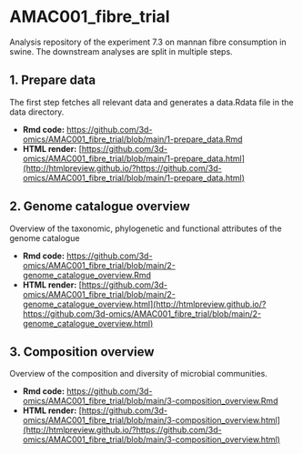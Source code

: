 # AMAC001_fibre_trial
Analysis repository of the experiment 7.3 on mannan fibre consumption in swine. The downstream analyses are split in multiple steps.

## 1. Prepare data

The first step fetches all relevant data and generates a data.Rdata file in the data directory. 

- **Rmd code:** https://github.com/3d-omics/AMAC001_fibre_trial/blob/main/1-prepare_data.Rmd
- **HTML render:** [https://github.com/3d-omics/AMAC001_fibre_trial/blob/main/1-prepare_data.html](http://htmlpreview.github.io/?https://github.com/3d-omics/AMAC001_fibre_trial/blob/main/1-prepare_data.html)

## 2. Genome catalogue overview

Overview of the taxonomic, phylogenetic and functional attributes of the genome catalogue

- **Rmd code:** https://github.com/3d-omics/AMAC001_fibre_trial/blob/main/2-genome_catalogue_overview.Rmd
- **HTML render:** [https://github.com/3d-omics/AMAC001_fibre_trial/blob/main/2-genome_catalogue_overview.html](http://htmlpreview.github.io/?https://github.com/3d-omics/AMAC001_fibre_trial/blob/main/2-genome_catalogue_overview.html)

## 3. Composition overview

Overview of the composition and diversity of microbial communities.

- **Rmd code:** https://github.com/3d-omics/AMAC001_fibre_trial/blob/main/3-composition_overview.Rmd
- **HTML render:** [https://github.com/3d-omics/AMAC001_fibre_trial/blob/main/3-composition_overview.html](http://htmlpreview.github.io/?https://github.com/3d-omics/AMAC001_fibre_trial/blob/main/3-composition_overview.html)
